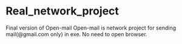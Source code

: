 # Real_network_project
Final version of Open-mail
Open-mail is network project 
for sending mail(@gmail.com only) in exe. No need to open browser.
